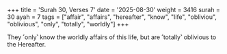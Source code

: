 +++
title = 'Surah 30, Verses 7'
date = '2025-08-30'
weight = 3416
surah = 30
ayah = 7
tags = ["affair", "affairs", "hereafter", "know", "life", "obliviou", "oblivious", "only", "totally", "worldly"]
+++

They ˹only˺ know the worldly affairs of this life, but are ˹totally˺ oblivious to the Hereafter.